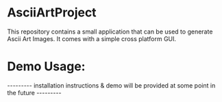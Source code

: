 # AsciiArtProject

This repository contains a small application that can be used to generate Ascii Art Images.
It comes with a simple cross platform GUI.




# Demo Usage:

--------- installation instructions & demo will be provided at some point in the future ---------
